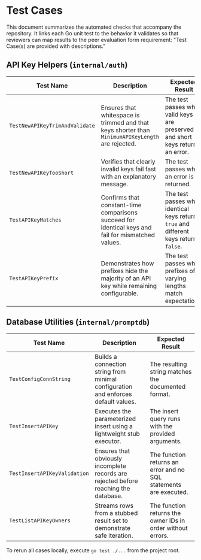 # Test Cases

This document summarizes the automated checks that accompany the repository. It
links each Go unit test to the behavior it validates so that reviewers can map
results to the peer evaluation form requirement: "Test Case(s) are provided with
descriptions."

## API Key Helpers (`internal/auth`)

| Test Name | Description | Expected Result |
|-----------|-------------|-----------------|
| `TestNewAPIKeyTrimAndValidate` | Ensures that whitespace is trimmed and that keys shorter than `MinimumAPIKeyLength` are rejected. | The test passes when valid keys are preserved and short keys return an error. |
| `TestNewAPIKeyTooShort` | Verifies that clearly invalid keys fail fast with an explanatory message. | The test passes when an error is returned. |
| `TestAPIKeyMatches` | Confirms that constant-time comparisons succeed for identical keys and fail for mismatched values. | The test passes when identical keys return `true` and different keys return `false`. |
| `TestAPIKeyPrefix` | Demonstrates how prefixes hide the majority of an API key while remaining configurable. | The test passes when prefixes of varying lengths match expectations. |

## Database Utilities (`internal/promptdb`)

| Test Name | Description | Expected Result |
|-----------|-------------|-----------------|
| `TestConfigConnString` | Builds a connection string from minimal configuration and enforces default values. | The resulting string matches the documented format. |
| `TestInsertAPIKey` | Executes the parameterized insert using a lightweight stub executor. | The insert query runs with the provided arguments. |
| `TestInsertAPIKeyValidation` | Ensures that obviously incomplete records are rejected before reaching the database. | The function returns an error and no SQL statements are executed. |
| `TestListAPIKeyOwners` | Streams rows from a stubbed result set to demonstrate safe iteration. | The function returns the owner IDs in order without errors. |

To rerun all cases locally, execute `go test ./...` from the project root.
